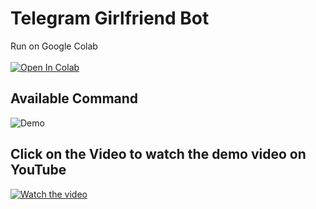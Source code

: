 # Telegram Girlfriend Bot
Run on Google Colab <br>
<br>
[![Open In Colab](https://colab.research.google.com/assets/colab-badge.svg)](https://colab.research.google.com/github/android-iceland/Telegram-Girlfriend-Bot/blob/main/Telegram_gf_bot.ipynb)
<br>

## Available Command
![Demo](https://blogger.googleusercontent.com/img/a/AVvXsEjBjxEUuN_JFwy_ySeXOK0wlhSN8_nD_6bK_HNVuXIc4WemjG9XF83GVhE6R1dMZtoi67OCyAZpnAB64-aH2mwNrzyzL9xReSi96gmiey0QTve1U6XAWwZGl5zl1Fv14uGQ-wSSioSeDUgoWqoZ0Z2XHuz1V0jrnIEi5utHPDMAyZ8z_1ANz-wRfVFzbg=s851)
<br>

## Click on the Video to watch the demo video on YouTube
 [![Watch the video](https://blogger.googleusercontent.com/img/a/AVvXsEj4NlThR5vWOh6LMzv20P_DIhU_Ug8ApUUvWR64kZim14VqHET1BzsdcKtTRqEfDGCrF0URlK2VDJJI-U_6jsO5SPxKrh9NM87-kPeU76skKyR_XwWs50d5NNjsx-e2AUdYsCCXz5KchlHYTg1kiOl03SjLYPfjvfZIwDFm36DyFrhZxIGyPNoxi0bGoA=s600)](https://youtu.be/jOoQcoC97_E)
